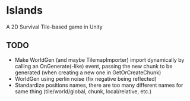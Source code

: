# Islands
A 2D Survival Tile-based game in Unity

## TODO
- Make WorldGen (and maybe TilemapImporter) import dynamically by calling an OnGenerate(-like) event, passing the new chunk to be generated (when creating a new one in GetOrCreateChunk)
- WorldGen using perlin noise (fix negative being reflected)
- Standardize positions names, there are too many different names for same thing (tile/world/global, chunk, local/relative, etc.) 